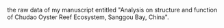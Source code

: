 the raw data of my manuscript entitled "Analysis on structure and function of Chudao Oyster Reef Ecosystem, Sanggou Bay, China".
